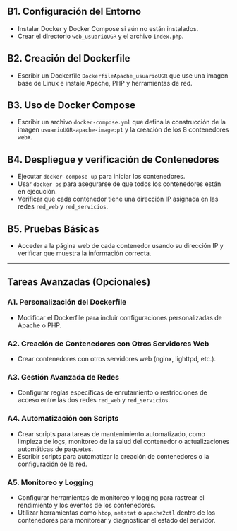 ## B1. Configuración del Entorno

- Instalar Docker y Docker Compose si aún no están instalados.  
- Crear el directorio `web_usuarioUGR` y el archivo `index.php`.

## B2. Creación del Dockerfile

- Escribir un Dockerfile `DockerfileApache_usuarioUGR` que use una imagen base de Linux e instale Apache, PHP y herramientas de red.

## B3. Uso de Docker Compose

- Escribir un archivo `docker-compose.yml` que defina la construcción de la imagen `usuarioUGR-apache-image:p1` y la creación de los 8 contenedores `webX`.

## B4. Despliegue y verificación de Contenedores

- Ejecutar `docker-compose up` para iniciar los contenedores.  
- Usar `docker ps` para asegurarse de que todos los contenedores están en ejecución.  
- Verificar que cada contenedor tiene una dirección IP asignada en las redes `red_web` y `red_servicios`.

## B5. Pruebas Básicas

- Acceder a la página web de cada contenedor usando su dirección IP y verificar que muestra la información correcta.

---

## Tareas Avanzadas (Opcionales)

### A1. Personalización del Dockerfile

- Modificar el Dockerfile para incluir configuraciones personalizadas de Apache o PHP.

### A2. Creación de Contenedores con Otros Servidores Web

- Crear contenedores con otros servidores web (nginx, lighttpd, etc.).

### A3. Gestión Avanzada de Redes

- Configurar reglas específicas de enrutamiento o restricciones de acceso entre las dos redes `red_web` y `red_servicios`.

### A4. Automatización con Scripts

- Crear scripts para tareas de mantenimiento automatizado, como limpieza de logs, monitoreo de la salud del contenedor o actualizaciones automáticas de paquetes.  
- Escribir scripts para automatizar la creación de contenedores o la configuración de la red.

### A5. Monitoreo y Logging

- Configurar herramientas de monitoreo y logging para rastrear el rendimiento y los eventos de los contenedores.  
- Utilizar herramientas como `htop`, `netstat` o `apache2ctl` dentro de los contenedores para monitorear y diagnosticar el estado del servidor.
